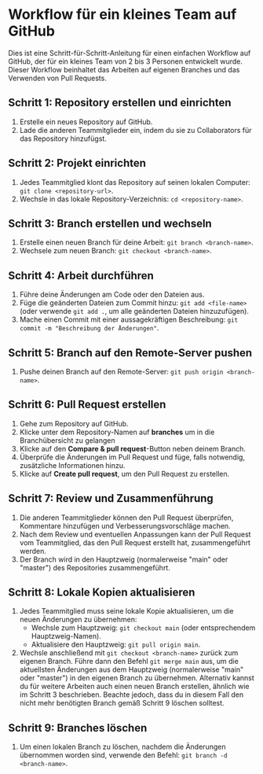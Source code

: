 # Workflow für ein kleines Team auf GitHub

Dies ist eine Schritt-für-Schritt-Anleitung für einen einfachen Workflow auf GitHub, der für ein kleines Team von 2 bis 3 Personen entwickelt wurde. Dieser Workflow beinhaltet das Arbeiten auf eigenen Branches und das Verwenden von Pull Requests.

## Schritt 1: Repository erstellen und einrichten

1. Erstelle ein neues Repository auf GitHub.
2. Lade die anderen Teammitglieder ein, indem du sie zu Collaborators für das Repository hinzufügst.

## Schritt 2: Projekt einrichten

1. Jedes Teammitglied klont das Repository auf seinen lokalen Computer: `git clone <repository-url>`.
2. Wechsle in das lokale Repository-Verzeichnis: `cd <repository-name>`.

## Schritt 3: Branch erstellen und wechseln

1. Erstelle einen neuen Branch für deine Arbeit: `git branch <branch-name>`.
2. Wechsele zum neuen Branch: `git checkout <branch-name>`.

## Schritt 4: Arbeit durchführen

1. Führe deine Änderungen am Code oder den Dateien aus.
2. Füge die geänderten Dateien zum Commit hinzu: `git add <file-name>` (oder verwende `git add .`, um alle geänderten Dateien hinzuzufügen).
3. Mache einen Commit mit einer aussagekräftigen Beschreibung: `git commit -m "Beschreibung der Änderungen"`.

## Schritt 5: Branch auf den Remote-Server pushen

1. Pushe deinen Branch auf den Remote-Server: `git push origin <branch-name>`.

## Schritt 6: Pull Request erstellen

1. Gehe zum Repository auf GitHub.
2. Klicke unter dem Repository-Namen auf **branches** um in die Branchübersicht zu gelangen
3. Klicke auf den **Compare & pull request**-Button neben deinem Branch.
4. Überprüfe die Änderungen im Pull Request und füge, falls notwendig, zusätzliche Informationen hinzu.
5. Klicke auf **Create pull request**, um den Pull Request zu erstellen.

## Schritt 7: Review und Zusammenführung

1. Die anderen Teammitglieder können den Pull Request überprüfen, Kommentare hinzufügen und Verbesserungsvorschläge machen.
2. Nach dem Review und eventuellen Anpassungen kann der Pull Request vom Teammitglied, das den Pull Request erstellt hat, zusammengeführt werden.
3. Der Branch wird in den Hauptzweig (normalerweise "main" oder "master") des Repositories zusammengeführt.

## Schritt 8: Lokale Kopien aktualisieren

1. Jedes Teammitglied muss seine lokale Kopie aktualisieren, um die neuen Änderungen zu übernehmen:
   - Wechsle zum Hauptzweig: `git checkout main` (oder entsprechendem Hauptzweig-Namen).
   - Aktualisiere den Hauptzweig: `git pull origin main`.
2. Wechsle anschließend mit `git checkout <branch-name>` zurück zum eigenen Branch. Führe dann den Befehl `git merge main` aus, um die aktuellsten Änderungen aus dem Hauptzweig (normalerweise "main" oder "master") in den eigenen Branch zu übernehmen. Alternativ kannst du für weitere Arbeiten auch einen neuen Branch erstellen, ähnlich wie im Schritt 3 beschrieben. Beachte jedoch, dass du in diesem Fall den nicht mehr benötigten Branch gemäß Schritt 9 löschen solltest.

## Schritt 9: Branches löschen

1. Um einen lokalen Branch zu löschen, nachdem die Änderungen übernommen worden sind, verwende den Befehl: `git branch -d <branch-name>`.